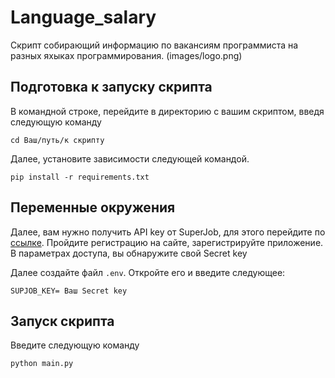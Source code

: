 # Language_salary
Скрипт собирающий информацию по вакансиям программиста на разных яхыках программирования.
(images/logo.png)
## Подготовка к запуску скрипта
В командной строке, перейдите в директорию с вашим скриптом, введя следующую команду

```
cd Ваш/путь/к скрипту
```
Далее, установите зависимости следующей командой.

```
pip install -r requirements.txt
```
## Переменные окружения
Далее, вам нужно получить API key от SuperJob, для этого перейдите по [ссылке](https://api.superjob.ru/). Пройдите регистрацию на сайте, зарегистрируйте приложение.
В параметрах доступа, вы обнаружите свой Secret key

Далее создайте файл `.env`. Откройте его и введите следующее:
```
SUPJOB_KEY= Ваш Secret key
```

## Запуск скрипта
Введите следующую команду
```
python main.py
```

